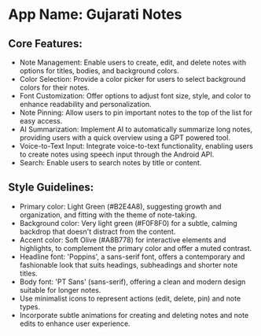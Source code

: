 # **App Name**: Gujarati Notes

## Core Features:

- Note Management: Enable users to create, edit, and delete notes with options for titles, bodies, and background colors.
- Color Selection: Provide a color picker for users to select background colors for their notes.
- Font Customization: Offer options to adjust font size, style, and color to enhance readability and personalization.
- Note Pinning: Allow users to pin important notes to the top of the list for easy access.
- AI Summarization: Implement AI to automatically summarize long notes, providing users with a quick overview using a GPT powered tool.
- Voice-to-Text Input: Integrate voice-to-text functionality, enabling users to create notes using speech input through the Android API.
- Search: Enable users to search notes by title or content.

## Style Guidelines:

- Primary color: Light Green (#B2E4A8), suggesting growth and organization, and fitting with the theme of note-taking.
- Background color: Very light green (#F0F8F0) for a subtle, calming backdrop that doesn't distract from the content.
- Accent color: Soft Olive (#A8B778) for interactive elements and highlights, to complement the primary color and offer a muted contrast.
- Headline font: 'Poppins', a sans-serif font, offers a contemporary and fashionable look that suits headings, subheadings and shorter note titles.
- Body font: 'PT Sans' (sans-serif), offering a clean and modern design suitable for longer notes.
- Use minimalist icons to represent actions (edit, delete, pin) and note types.
- Incorporate subtle animations for creating and deleting notes and note edits to enhance user experience.